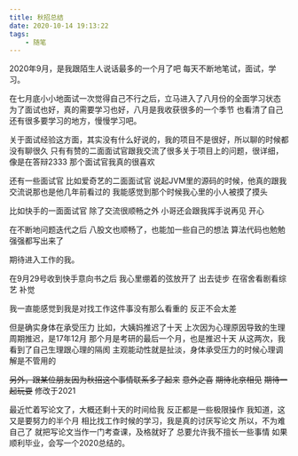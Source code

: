 ```yaml
---
title: 秋招总结
date: 2020-10-14 19:13:22
tags:
	- 随笔
---
```


2020年9月，是我跟陌生人说话最多的一个月了吧
每天不断地笔试，面试，学习。

<!--more-->

在七月底小小地面试一次觉得自己不行之后，立马进入了八月份的全面学习状态
为了面试也好，真的需要学习也好，八月是我收获很多的一个季节
也看清了自己还有很多要学习的地方，慢慢学习吧。

关于面试经验这方面，其实没有什么好说的，我的项目不是很好，所以聊的时候都没有聊很久
只有有赞的二面面试官跟我交流了很多关于项目上的问题，很详细，像是在答辩2333
那个面试官我真的很喜欢

还有一些面试官
比如爱奇艺的二面面试官
说起JVM里的源码的时候，他真的跟我交流说那也是他几年前看过的
我能感觉到那个时候我心里的小人被摸了摸头

比如快手的一面面试官
除了交流很顺畅之外
小哥还会跟我挥手说再见
开心

在不断地问题迭代之后
八股文也顺畅了，也能加一些自己的想法
算法代码也勉勉强强都写出来了

期待进入工作的我。

在9月29号收到快手意向书之后
我心里绷着的弦放开了
出去徒步
在宿舍看剧看综艺
补觉

我一直能感觉到我是对找工作这件事没有那么看重的
反正不会太差

但是确实身体在承受压力
比如，大姨妈推迟了十天
上次因为心理原因导致的生理周期推迟，是17年12月
那个月是考研的最后一个月，也是推迟十天
从这两次，我看到了自己生理跟心理的隔阂
主观能动性就是扯淡，身体承受压力的时候心理调解是不管用的

~~另外，跟某位朋友因为秋招这个事情联系多了起来~~
~~意外之喜~~
~~期待北京相见~~
~~期待一起玩耍~~
修改于2021

最近忙着写论文了，大概还剩十天的时间给我
反正都是一些极限操作
我知道，这又是要努力的半个月
相比找工作时候的学习，我是真的讨厌写论文
所以，不为难自己了
就把写论文当作一门考查课，及格就好了
总要允许我不擅长一些事情
如果顺利毕业，会写一个2020总结的。